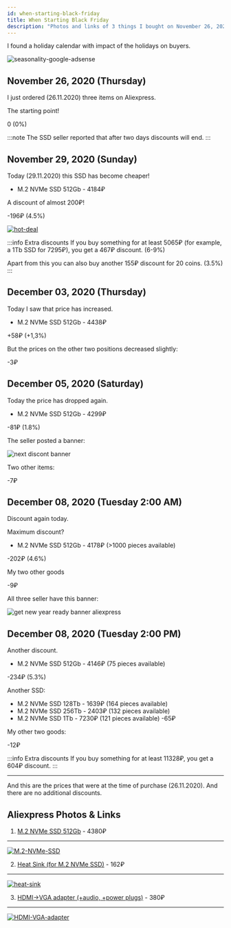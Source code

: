 ```yaml
---
id: when-starting-black-friday
title: When Starting Black Friday
description: "Photos and links of 3 things I bought on November 26, 2020 on Black Friday"
---
```


I found a holiday calendar with impact of the holidays on buyers.

![seasonality-google-adsense](seasonality-google-adsense.jpg)

## November 26, 2020 (Thursday)

I just ordered (26.11.2020) three items on Aliexpress.

The starting point!

0 (0%)

:::note 
The SSD seller reported that after two days discounts will end.
:::

## November 29, 2020 (Sunday)

Today (29.11.2020) this SSD has become cheaper!

* M.2 NVMe SSD 512Gb - 4184₽

A discount of almost 200₽!

-196₽ (4.5%)

[![hot-deal](hot-deal-black-friday-aliexpress.jpg)](hot-deal-black-friday-aliexpress.jpg)


:::info Extra discounts
If you buy something for at least 5065₽ (for example, a 1Tb SSD for 7295₽), you get a 467₽ discount. (6-9%)

Apart from this you can also buy another 155₽ discount for 20 coins. (3.5%)
:::

## December 03, 2020 (Thursday)

Today I saw that price has increased.

* M.2 NVMe SSD 512Gb - 4438₽

+58₽ (+1,3%)

But the prices on the other two positions decreased slightly:

-3₽ 

## December 05, 2020 (Saturday)

Today the price has dropped again.

* M.2 NVMe SSD 512Gb - 4299₽

-81₽ (1.8%)

The seller posted a banner:

![next discont banner](black-friday-banner-2.jpg)

Two other items:

-7₽

## December 08, 2020 (Tuesday 2:00 AM)

Discount again today.

Maximum discount?

* M.2 NVMe SSD 512Gb - 4178₽ (>1000 pieces available)

-202₽ (4.6%)

My two other goods

-9₽

All three seller have this banner: 

![get new year ready banner aliexpress](get-new-year-ready-banner-aliexpress.jpg)


## December 08, 2020 (Tuesday 2:00 PM)

Another discount.

* M.2 NVMe SSD 512Gb - 4146₽ (75 pieces available)

-234₽ (5.3%)

Another SSD:
* M.2 NVMe SSD 128Tb - 1639₽ (164 pieces available)
* M.2 NVMe SSD 256Tb - 2403₽ (132 pieces available)
* M.2 NVMe SSD 1Tb - 7230₽ (121 pieces available)
-65₽

My other two goods:

-12₽

:::info Extra discounts
If you buy something for at least 11328₽, you get a 604₽ discount.
:::

---

And this are the prices that were at the time of purchase (26.11.2020). And there are no additional discounts.

## Aliexpress Photos & Links

1. [M.2 NVMe SSD 512Gb](https://aliexpress.ru/item/32847169083.html?cv=815660&af=205380&utm_campaign=205380&aff_platform=link-c-tool&utm_medium=cpa&sk=mr6wR6CC&aff_trace_key=8fdfbd25346e41a1999b627179d14b1e-1606479893486-02170-mr6wR6CC&dp=25ba1848a13d9061635b53c8f8eedc4b&terminal_id=b5d4c8214650400883a6bb062ce6397f&utm_source=admitad&utm_content=815660) - 4380₽
----
[![M.2-NVMe-SSD](KingSpec-M2-NVMe-ssd-PCIe.jpg)](KingSpec-M2-NVMe-ssd-PCIe.jpg)

2. [Heat Sink (for M.2 NVMe SSD)](https://aliexpress.ru/item/4001062118667.html?spm=a2g0s.9042311.0.0.384533edvvLOiB) - 162₽
---- 
[![heat-sink](M-2-NGFF-heat-sink.jpg)](M-2-NGFF-heat-sink.jpg)

3. [HDMI->VGA adapter (+audio, +power plugs)](https://aliexpress.ru/item/32864796089.html?spm=a2g0s.9042311.0.0.384533edvvLOiB) - 380₽
---- 
[![HDMI-VGA-adapter](hdmi-vga-adapter.jpg)](hdmi-vga-adapter.jpg)

